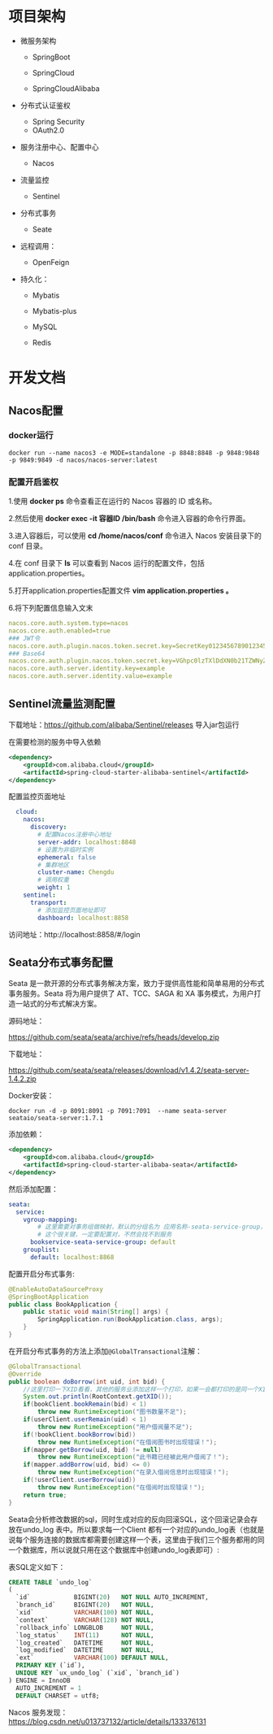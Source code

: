# 项目架构

- 微服务架构

  - SpringBoot

  - SpringCloud

  - SpringCloudAlibaba

- 分布式认证鉴权
  - Spring Security
  - OAuth2.0

- 服务注册中心、配置中心
  - Nacos
- 流量监控
  - Sentinel
- 分布式事务
  - Seate

- 远程调用：
  - OpenFeign

- 持久化：

  - Mybatis

  - Mybatis-plus

  - MySQL

  - Redis

# 开发文档

## Nacos配置

### docker运行

```shell
docker run --name nacos3 -e MODE=standalone -p 8848:8848 -p 9848:9848 -p 9849:9849 -d nacos/nacos-server:latest
```

### 配置开启鉴权

1.使用 **docker ps** 命令查看正在运行的 Nacos 容器的 ID 或名称。

2.然后使用 **docker exec -it 容器ID /bin/bash** 命令进入容器的命令行界面。

3.进入容器后，可以使用 **cd /home/nacos/conf** 命令进入 Nacos 安装目录下的 conf 目录。

4.在 conf 目录下 **ls** 可以查看到 Nacos 运行的配置文件，包括 application.properties。

5.打开application.properties配置文件 **vim application.properties 。**

6.将下列配置信息输入文末

```yaml
nacos.core.auth.system.type=nacos
nacos.core.auth.enabled=true
### JWT令
nacos.core.auth.plugin.nacos.token.secret.key=SecretKey012345678901234567890123456789012345678901234567890123456789
### Base64
nacos.core.auth.plugin.nacos.token.secret.key=VGhpc0lzTXlDdXN0b21TZWNyZXRLZXkwMTIzNDU2Nzg=
nacos.core.auth.server.identity.key=example
nacos.core.auth.server.identity.value=example
```

## Sentinel流量监测配置

下载地址：https://github.com/alibaba/Sentinel/releases
导入jar包运行

在需要检测的服务中导入依赖
```xml
<dependency>
    <groupId>com.alibaba.cloud</groupId>
    <artifactId>spring-cloud-starter-alibaba-sentinel</artifactId>
</dependency>
```

配置监控页面地址
```yaml
  cloud:
    nacos:
      discovery:
        # 配置Nacos注册中心地址
        server-addr: localhost:8848
        # 设置为非临时实例
        ephemeral: false
        # 集群地区
        cluster-name: Chengdu
        # 调用权重
        weight: 1
    sentinel:
      transport:
        # 添加监控页面地址即可
        dashboard: localhost:8858
```
访问地址：http://localhost:8858/#/login

## Seata分布式事务配置

Seata 是一款开源的分布式事务解决方案，致力于提供高性能和简单易用的分布式事务服务。Seata 将为用户提供了 AT、TCC、SAGA 和 XA 事务模式，为用户打造一站式的分布式解决方案。

源码地址：

https://github.com/seata/seata/archive/refs/heads/develop.zip

下载地址：

https://github.com/seata/seata/releases/download/v1.4.2/seata-server-1.4.2.zip

Docker安装：

```shell
docker run -d -p 8091:8091 -p 7091:7091  --name seata-server seataio/seata-server:1.7.1
```

添加依赖：

```xml
<dependency>
    <groupId>com.alibaba.cloud</groupId>
    <artifactId>spring-cloud-starter-alibaba-seata</artifactId>
</dependency>
```

然后添加配置：

```yaml
seata:
  service:
    vgroup-mapping:
    	# 这里需要对事务组做映射，默认的分组名为 应用名称-seata-service-group，将其映射到default集群
    	# 这个很关键，一定要配置对，不然会找不到服务
      bookservice-seata-service-group: default
    grouplist:
      default: localhost:8868
```

配置开启分布式事务:

```java
@EnableAutoDataSourceProxy
@SpringBootApplication
public class BookApplication {
    public static void main(String[] args) {
        SpringApplication.run(BookApplication.class, args);
    }
}
```

在开启分布式事务的方法上添加`@GlobalTransactional`注解：

```java
@GlobalTransactional
@Override
public boolean doBorrow(int uid, int bid) {
  	//这里打印一下XID看看，其他的服务业添加这样一个打印，如果一会都打印的是同一个XID，表示使用的就是同一个事务
    System.out.println(RootContext.getXID());
    if(bookClient.bookRemain(bid) < 1)
        throw new RuntimeException("图书数量不足");
    if(userClient.userRemain(uid) < 1)
        throw new RuntimeException("用户借阅量不足");
    if(!bookClient.bookBorrow(bid))
        throw new RuntimeException("在借阅图书时出现错误！");
    if(mapper.getBorrow(uid, bid) != null)
        throw new RuntimeException("此书籍已经被此用户借阅了！");
    if(mapper.addBorrow(uid, bid) <= 0)
        throw new RuntimeException("在录入借阅信息时出现错误！");
    if(!userClient.userBorrow(uid))
        throw new RuntimeException("在借阅时出现错误！");
    return true;
}
```

Seata会分析修改数据的sql，同时生成对应的反向回滚SQL，这个回滚记录会存放在undo_log 表中。所以要求每一个Client 都有一个对应的undo_log表（也就是说每个服务连接的数据库都需要创建这样一个表，这里由于我们三个服务都用的同一个数据库，所以说就只用在这个数据库中创建undo_log表即可）:

表SQL定义如下：

```sql
CREATE TABLE `undo_log`
(
  `id`            BIGINT(20)   NOT NULL AUTO_INCREMENT,
  `branch_id`     BIGINT(20)   NOT NULL,
  `xid`           VARCHAR(100) NOT NULL,
  `context`       VARCHAR(128) NOT NULL,
  `rollback_info` LONGBLOB     NOT NULL,
  `log_status`    INT(11)      NOT NULL,
  `log_created`   DATETIME     NOT NULL,
  `log_modified`  DATETIME     NOT NULL,
  `ext`           VARCHAR(100) DEFAULT NULL,
  PRIMARY KEY (`id`),
  UNIQUE KEY `ux_undo_log` (`xid`, `branch_id`)
) ENGINE = InnoDB
  AUTO_INCREMENT = 1
  DEFAULT CHARSET = utf8;
```

Nacos 服务发现： https://blog.csdn.net/u013737132/article/details/133376131
